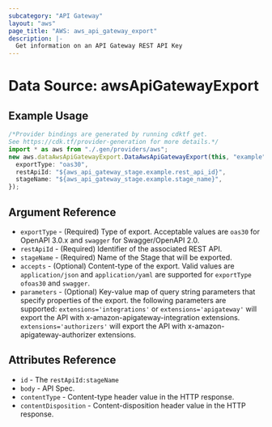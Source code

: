 ```yaml
---
subcategory: "API Gateway"
layout: "aws"
page_title: "AWS: aws_api_gateway_export"
description: |-
  Get information on an API Gateway REST API Key
---
```


# Data Source: awsApiGatewayExport

## Example Usage

```typescript
/*Provider bindings are generated by running cdktf get.
See https://cdk.tf/provider-generation for more details.*/
import * as aws from "./.gen/providers/aws";
new aws.dataAwsApiGatewayExport.DataAwsApiGatewayExport(this, "example", {
  exportType: "oas30",
  restApiId: "${aws_api_gateway_stage.example.rest_api_id}",
  stageName: "${aws_api_gateway_stage.example.stage_name}",
});

```

## Argument Reference

* `exportType` - (Required) Type of export. Acceptable values are `oas30` for OpenAPI 3.0.x and `swagger` for Swagger/OpenAPI 2.0.
* `restApiId` - (Required) Identifier of the associated REST API.
* `stageName` - (Required) Name of the Stage that will be exported.
* `accepts` - (Optional) Content-type of the export. Valid values are `application/json` and `application/yaml` are supported for `exportType` `ofoas30` and `swagger`.
* `parameters` - (Optional) Key-value map of query string parameters that specify properties of the export. the following parameters are supported: `extensions='integrations'` or `extensions='apigateway'` will export the API with x-amazon-apigateway-integration extensions. `extensions='authorizers'` will export the API with x-amazon-apigateway-authorizer extensions.

## Attributes Reference

* `id` - The `restApiId:stageName`
* `body` - API Spec.
* `contentType` - Content-type header value in the HTTP response.
* `contentDisposition` - Content-disposition header value in the HTTP response.
